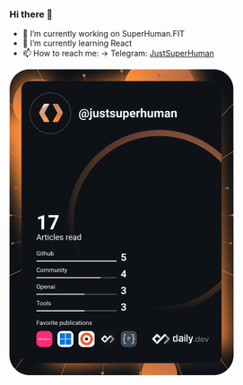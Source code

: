 ### Hi there 👋

<!--
**JustSuperHuman/JustSuperHuman** is a ✨ _special_ ✨ repository because its `README.md` (this file) appears on your GitHub profile.

Here are some ideas to get you started:

- 🔭 I’m currently working on ...
- 🌱 I’m currently learning ...
- 👯 I’m looking to collaborate on ...
- 🤔 I’m looking for help with ...
- 💬 Ask me about ...
- 😄 Pronouns: ...
- ⚡ Fun fact: ...
-->

- 🔭 I’m currently working on SuperHuman.FIT
- 🌱 I’m currently learning React
- 📫 How to reach me: 
       -> Telegram: <a href="https://t.me/justsuperhuman">JustSuperHuman</a>

<a href="https://app.daily.dev/DailyDevTips"><img src="https://github.com/JustSuperHuman/JustSuperHuman/blob/main/devcard.svg" width="400" alt="James Greene's Dev Card"/></a>
